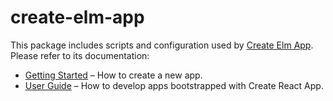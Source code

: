 # create-elm-app

This package includes scripts and configuration used by [Create Elm App](https://github.com/halfzebra/create-elm-app).<br>
Please refer to its documentation:

* [Getting Started](https://github.com/halfzebra/create-elm-app/blob/master/README.md#getting-started) – How to create a new app.
* [User Guide](https://github.com/halfzebra/create-elm-app/blob/master/packages/craete-elm-app/template/README.md) – How to develop apps bootstrapped with Create React App.
